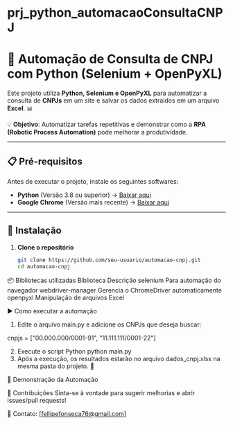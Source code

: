 # prj_python_automacaoConsultaCNPJ

# 🚀 Automação de Consulta de CNPJ com Python (Selenium + OpenPyXL)

Este projeto utiliza **Python, Selenium e OpenPyXL** para automatizar a consulta de **CNPJs** em um site e salvar os dados extraídos em um arquivo **Excel**. 📊  

💡 **Objetivo**: Automatizar tarefas repetitivas e demonstrar como a **RPA (Robotic Process Automation)** pode melhorar a produtividade.

---

## 📋 **Pré-requisitos**

Antes de executar o projeto, instale os seguintes softwares:

- **Python** (Versão 3.8 ou superior) → [Baixar aqui](https://www.python.org/downloads/)
- **Google Chrome** (Versão mais recente) → [Baixar aqui](https://www.google.com/chrome/)

---

## 🔧 **Instalação**

1. **Clone o repositório**  
   ```bash
   git clone https://github.com/seu-usuario/automacao-cnpj.git
   cd automacao-cnpj


📦 Bibliotecas utilizadas
Biblioteca	Descrição
selenium	Para automação do navegador
webdriver-manager	Gerencia o ChromeDriver automaticamente
openpyxl	Manipulação de arquivos Excel


▶️ Como executar a automação
1. Edite o arquivo main.py e adicione os CNPJs que deseja buscar:

cnpjs = ["00.000.000/0001-91", "11.111.111/0001-22"]

2. Execute o script Python
   python main.py
3. Após a execução, os resultados estarão no arquivo dados_cnpj.xlsx na mesma pasta do projeto. 🎯

🎥 Demonstração da Automação


🤝 Contribuições
Sinta-se à vontade para sugerir melhorias e abrir issues/pull requests!

📩 Contato: [fellipefonseca76@gmail.com]
